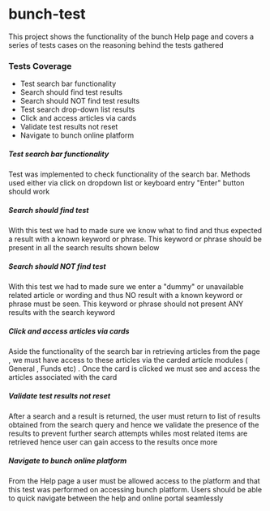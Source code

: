 # bunch-test
This project shows the functionality of the bunch Help page and covers a series of tests cases on the reasoning behind the tests gathered

### Tests Coverage
- Test search bar functionality
- Search should find test results  
- Search should NOT find test results
- Test search drop-down list results 
- Click and access articles via cards 
- Validate test results not reset 
- Navigate to bunch online platform

##### Test search bar functionality
Test was implemented to check functionality of the search bar. Methods used either via click on dropdown list or keyboard entry "Enter" button should work 


##### Search should find test 
With this test we had to made sure we know what to find and thus expected a result with a known keyword or phrase. This keyword or phrase should be present in all the search results shown below 


##### Search should NOT find test 
With this test we had to made sure we enter a "dummy" or unavailable related article or wording and thus NO result with a known keyword or phrase must be seen. This keyword or phrase should not present ANY results with the search keyword


##### Click and access articles via cards
Aside the functionality of the search bar in retrieving articles from the page , we must have access to these articles via the carded article modules ( General , Funds etc) . Once the card is clicked we must see and access the articles associated with the card


##### Validate test results not reset
After a search and a result is returned, the user must return to list of results obtained from the search query and hence we validate the presence of the results to prevent further search attempts whiles most related items are retrieved hence user can gain access to the results once more


##### Navigate to bunch online platform
From the Help page a user must be allowed access to the platform and that this test was performed on accessing bunch platform. Users should be able to quick navigate between the help and online portal seamlessly